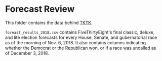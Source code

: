 # Forecast Review

This folder contains the data behind [TKTK]().

`foreast_results_2018.csv` contains FiveThirtyEight's final classic, deluxe, and lite election forecasts for every House, Senate, and gubernatorial race as of the morning of Nov. 6, 2018. It also contains columns indicating whether the Democrat or the Republican won, or if a race was uncalled as of December 3, 2018.
